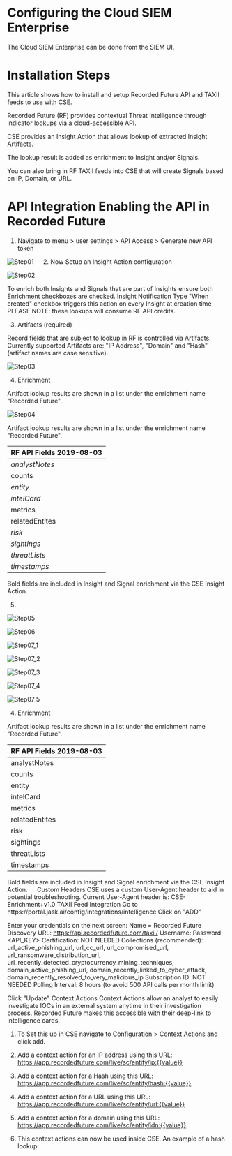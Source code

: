 Configuring the Cloud SIEM Enterprise
=====================================

The Cloud SIEM Enterprise can be done from the SIEM UI.

Installation Steps
==================

This article shows how to install and setup Recorded Future API and TAXII feeds to use with CSE.

Recorded Future (RF) provides contextual Threat Intelligence through indicator lookups via a cloud-accessible API. 

CSE provides an Insight Action that allows lookup of extracted Insight Artifacts. 

The lookup result is added as enrichment to Insight and/or Signals. 

You can also bring in RF TAXII feeds into CSE that will create Signals based on IP, Domain, or URL.

API Integration Enabling the API in Recorded Future
===================================================

1.	Navigate to menu > user settings > API Access > Generate new API token

![Step01](https://github.com/wks-sumo-logic/sumologic-rfsync/blob/master/doc/01_sumologic/CSE_steps/cse.step.1.png "Generate API Token")
 
2.	Now Setup an Insight Action configuration

![Step02](https://github.com/wks-sumo-logic/sumologic-rfsync/blob/master/doc/01_sumologic/CSE_steps/cse.step.2.png "Insight Action Config")

To enrich both Insights and Signals that are part of Insights ensure both Enrichment checkboxes are checked.
Insight Notification Type "When created" checkbox triggers this action on every Insight at creation time
PLEASE NOTE: these lookups will consume RF API credits.

3. 	Artifacts (required)

Record fields that are subject to lookup in RF is controlled via Artifacts. 
Currently supported Artifacts are: "IP Address", "Domain" and "Hash" (artifact names are case sensitive).

![Step03](https://github.com/wks-sumo-logic/sumologic-rfsync/blob/master/doc/01_sumologic/CSE_steps/cse.step.3.png "Map List")

4.	Enrichment

Artifact lookup results are shown in a list under the enrichment name "Recorded Future".
 
![Step04](https://github.com/wks-sumo-logic/sumologic-rfsync/blob/master/doc/01_sumologic/CSE_steps/cse.step.4.png "Enrichment")

Artifact lookup results are shown in a list under the enrichment name "Recorded Future".

| RF API Fields 2019-08-03  |
|:--------------------------|
|	*analystNotes*        |
|	counts              |
|	*entity*              |
|	*intelCard*           |
|	metrics             |
|	relatedEntites      |
|	*risk*                |
|	*sightings*           |
|	*threatLists*         |
|	*timestamps*          |

Bold fields are included in Insight and Signal enrichment via the CSE Insight Action.

5.	
![Step05](https://github.com/wks-sumo-logic/sumologic-rfsync/blob/master/doc/01_sumologic/CSE_steps/cse.step.5.customer.headers.png "Map List")

![Step06](https://github.com/wks-sumo-logic/sumologic-rfsync/blob/master/doc/01_sumologic/CSE_steps/cse.step.6.png "Map List")

![Step07_1](https://github.com/wks-sumo-logic/sumologic-rfsync/blob/master/doc/01_sumologic/CSE_steps/cse.step.7.1.png "Map List")

![Step07_2](https://github.com/wks-sumo-logic/sumologic-rfsync/blob/master/doc/01_sumologic/CSE_steps/cse.step.7.2.png "Map List")

![Step07_3](https://github.com/wks-sumo-logic/sumologic-rfsync/blob/master/doc/01_sumologic/CSE_steps/cse.step.7.3.png "Map List")

![Step07_4](https://github.com/wks-sumo-logic/sumologic-rfsync/blob/master/doc/01_sumologic/CSE_steps/cse.step.7.4.png "Map List")

![Step07_5](https://github.com/wks-sumo-logic/sumologic-rfsync/blob/master/doc/01_sumologic/CSE_steps/cse.step.7.5.png "Map List")

4.	Enrichment

Artifact lookup results are shown in a list under the enrichment name "Recorded Future".

| RF API Fields 2019-08-03  |
|:--------------------------|
|	analystNotes        |
|	counts              |
|	entity              |
|	intelCard           |
|	metrics             |
|	relatedEntites      |
|	risk                |
|	sightings           |
|	threatLists         |
|	timestamps          |

Bold fields are included in Insight and Signal enrichment via the CSE Insight Action.
 
Custom Headers
CSE uses a custom User-Agent header to aid in potential troubleshooting. Current User-Agent header is:
CSE-Enrichment+v1.0
TAXII Feed Integration
Go to https://<tenant>portal.jask.ai/config/integrations/intelligence
Click on "ADD" 
 
Enter your credentials on the next screen:
Name = Recorded Future
Discovery URL: https://api.recordedfuture.com/taxii/
Username: <service account username>
Password: <API_KEY>
Certification: NOT NEEDED
Collections (recommended): url_active_phishing_url, url_cc_url, url_compromised_url, url_ransomware_distribution_url, url_recently_detected_cryptocurrency_mining_techniques, domain_active_phishing_url, domain_recently_linked_to_cyber_attack, domain_recently_resolved_to_very_malicious_ip
Subscription ID: NOT NEEDED
Polling Interval: 8 hours (to avoid 500 API calls per month limit)
  
Click "Update"
Context Actions
Context Actions allow an analyst to easily investigate IOCs in an external system anytime in their investigation process. Recorded Future makes this accessible with their deep-link to intelligence cards.
1.	To Set this up in CSE navigate to Configuration > Context Actions and click add.
2.	Add a context action for an IP address using this URL: https://app.recordedfuture.com/live/sc/entity/ip:{{value}}
 
3.	Add a context action for a Hash using this URL: https://app.recordedfuture.com/live/sc/entity/hash:{{value}}
 
4. Add a context action for a URL using this URL: https://app.recordedfuture.com/live/sc/entity/url:{{value}}
 
5. Add a context action for a domain using this URL: https://app.recordedfuture.com/live/sc/entity/idn:{{value}}
 
6. This context actions can now be used inside CSE. An example of a hash lookup:
 

